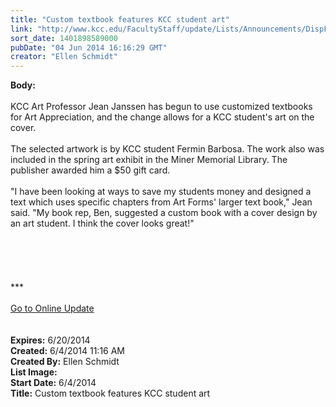 ```yaml
---
title: "Custom textbook features KCC student art"
link: "http://www.kcc.edu/FacultyStaff/update/Lists/Announcements/DispForm.aspx?ID=1535"
sort_date: 1401898589000
pubDate: "04 Jun 2014 16:16:29 GMT"
creator: "Ellen Schmidt"
---
```


<div><b>Body:</b> <div class="ExternalClass57C633FEF99A4F949C2ADFEDF68F7686"><div> </div>
<div>KCC Art Professor Jean Janssen has begun to use customized textbooks for Art Appreciation, and the change allows for a KCC student's art on the cover.</div>
<div> </div>
<div>The selected artwork is by KCC student Fermin Barbosa. The work also was included in the spring art exhibit in the Miner Memorial Library. The publisher awarded him a $50 gift card. </div>
<div> </div>
<div>&quot;I have been looking at ways to save my students money and designed a text which uses specific chapters from Art Forms' larger text book,&quot; Jean said. &quot;My book rep, Ben, suggested a custom book with a cover design by an art student. I think the cover looks great!&quot; </div>
<div> </div>
<div> </div>
<div> </div>
<div>
<div> </div>
<div>
<div>
<div>
<div><br /></div>
<div></div>
<div>
<div></div>
<div>
<div></div>
<div></div>
<div>***</div>
<div> </div>
<div></div>
<div></div>
<div></div>
<div></div>
<div><a href="/FacultyStaff/update/Pages/dailyupdate.aspx">Go to Online Update</a></div>
<div></div></div></div></div>
<div> </div></div></div></div>
<div> </div></div></div>
<div><b>Expires:</b> 6/20/2014</div>
<div><b>Created:</b> 6/4/2014 11:16 AM</div>
<div><b>Created By:</b> Ellen Schmidt</div>
<div><b>List Image:</b> <a href="http://www.kcc.edu/SiteCollectionImages/ArtcoverFerminBarbosa.jpg"></a></div>
<div><b>Start Date:</b> 6/4/2014</div>
<div><b>Title:</b> Custom textbook features KCC student art</div>
